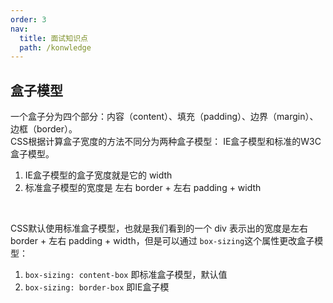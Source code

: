 ```yaml
---
order: 3
nav:
  title: 面试知识点
  path: /konwledge
---
```


## 盒子模型

一个盒子分为四个部分：内容（content）、填充（padding）、边界（margin）、边框（border）。
   <br>
CSS根据计算盒子宽度的方法不同分为两种盒子模型： IE盒子模型和标准的W3C盒子模型。
   <br>

   1. IE盒子模型的盒子宽度就是它的 width
   2. 标准盒子模型的宽度是 左右 border + 左右 padding + width

<br>

CSS默认使用标准盒子模型，也就是我们看到的一个 div 表示出的宽度是左右 border + 左右 padding + width，但是可以通过 `box-sizing`这个属性更改盒子模型：
   <br>

   1. `box-sizing: content-box` 即标准盒子模型，默认值
   2. `box-sizing: border-box` 即IE盒子模